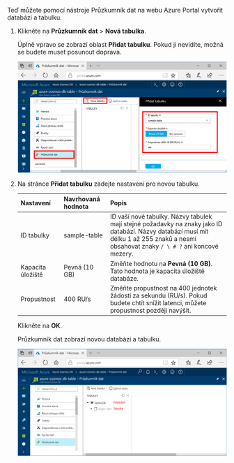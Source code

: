 Teď můžete pomocí nástroje Průzkumník dat na webu Azure Portal vytvořit databázi a tabulku. 

1. Klikněte na **Průzkumník dat** > **Nová tabulka**. 
    
    Úplně vpravo se zobrazí oblast **Přidat tabulku**. Pokud ji nevidíte, možná se budete muset posunout doprava.

    ![Průzkumník dat na webu Azure Portal](./media/cosmos-db-create-table/azure-cosmosdb-data-explorer.png)

2. Na stránce **Přidat tabulku** zadejte nastavení pro novou tabulku.

    Nastavení|Navrhovaná hodnota|Popis
    ---|---|---
    ID tabulky|sample-table|ID vaší nové tabulky. Názvy tabulek mají stejné požadavky na znaky jako ID databází. Názvy databází musí mít délku 1 až 255 znaků a nesmí obsahovat znaky `/ \ # ?` ani koncové mezery.
    Kapacita úložiště| Pevná (10 GB)|Změňte hodnotu na **Pevná (10 GB)**. Tato hodnota je kapacita úložiště databáze.
    Propustnost|400 RU/s|Změňte propustnost na 400 jednotek žádostí za sekundu (RU/s). Pokud budete chtít snížit latenci, můžete propustnost později navýšit.

    Klikněte na **OK**.

    Průzkumník dat zobrazí novou databázi a tabulku.

    ![Průzkumník dat na webu Azure Portal zobrazující novou databázi a tabulku](./media/cosmos-db-create-table/azure-cosmos-db-new-table.png)